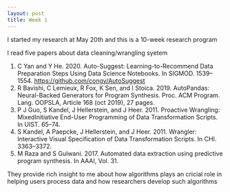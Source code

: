 ```yaml
---
layout: post
title: Week 1
---
```


I started my research at May 20th and this is a 10-week research program

I read five papers about data cleaning/wrangling syetem
1. C Yan and Y He. 2020. Auto-Suggest: Learning-to-Recommend Data Preparation Steps Using Data Science Notebooks. In SIGMOD. 1539–1554. https://github.com/congy/AutoSuggest
2. R Bavishi, C Lemieux, R Fox, K Sen, and I Stoica. 2019. AutoPandas: Neural-Backed Generators for Program Synthesis. Proc. ACM Program. Lang. OOPSLA, Article 168 (oct 2019), 27 pages.
3. P J Guo, S Kandel, J Hellerstein, and J Heer. 2011. Proactive Wrangling: MixedInitiative End-User Programming of Data Transformation Scripts. In UIST. 65–74. 
4. S Kandel, A Paepcke, J Hellerstein, and J Heer. 2011. Wrangler: Interactive Visual Specification of Data Transformation Scripts. In CHI. 3363–3372. 
5. M Raza and S Gulwani. 2017. Automated data extraction using predictive program synthesis. In AAAI, Vol. 31. 

They provide rich insight to me about how algorithms plays an cricial role in helping users process data and how researchers develop such algorithms

